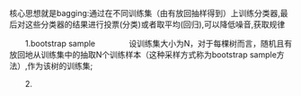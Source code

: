 
核心思想就是bagging:通过在不同训练集（由有放回抽样得到）上训练分类器,最后对这些分类器的结果进行投票(分类)或者取平均(回归),可以降低噪音,获取规律  

&emsp;&emsp;1.bootstrap sample 
&emsp;&emsp;&emsp;&emsp;设训练集大小为N，对于每棵树而言，随机且有放回地从训练集中的抽取N个训练样本（这种采样方式称为bootstrap sample方法）,作为该树的训练集;  

&emsp;&emsp;2.
